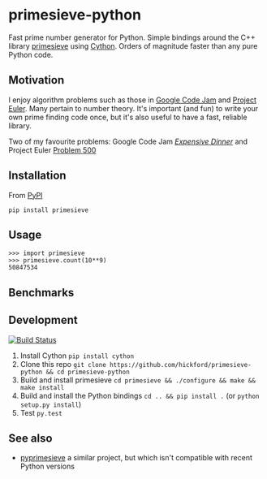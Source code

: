 primesieve-python
================

Fast prime number generator for Python. Simple bindings around the C++ library [primesieve](http://primesieve.org/) using [Cython](http://cython.org/). Orders of magnitude faster than any pure Python code.

Motivation
------

I enjoy algorithm problems such as those in [Google Code Jam](https://code.google.com/codejam) and [Project Euler](https://projecteuler.net/). Many pertain to number theory. It's important (and fun) to write your own prime finding code once, but it's also useful to have a fast, reliable library.

Two of my favourite problems: Google Code Jam [*Expensive Dinner*](https://code.google.com/codejam/contest/dashboard?c=1150486#s=p2) and Project Euler [Problem 500](https://projecteuler.net/problem=500)

Installation
----

From [PyPI](https://pypi.python.org/pypi/primesieve)

    pip install primesieve

Usage
---

    >>> import primesieve
    >>> primesieve.count(10**9)
    50847534

Benchmarks
---

Development
---------

[![Build Status](https://travis-ci.org/hickford/primesieve-python.svg?branch=master)](https://travis-ci.org/hickford/primesieve-python)

1. Install Cython `pip install cython`
2. Clone this repo `git clone https://github.com/hickford/primesieve-python && cd primesieve-python`
3. Build and install primesieve `cd primesieve && ./configure && make && make install`
4. Build and install the Python bindings `cd .. && pip install .` (or `python setup.py install`)
5. Test `py.test`

See also
---

* [pyprimesieve](https://github.com/jaredks/pyprimesieve) a similar project, but which isn't compatible with recent Python versions
